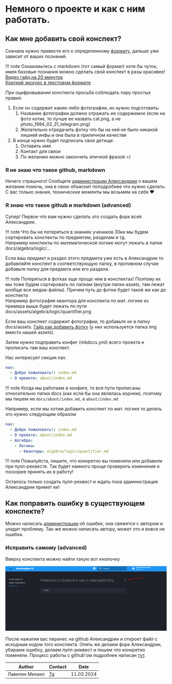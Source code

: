 # Немного о проекте и как с ним работать.

## Как мне добавить свой конспект?

Сначала нужно привести его к определенному [формату](https://ru.wikipedia.org/wiki/Markdown), дальше уже зависит от ваших познаний.

!!! note
    Ознакомьтесь с markdown (тот самый формат) хотя бы чуток, имея базовые познания можно сделать свой конспект в разы красивее! <br>
    [Видео гайд на 20 минуток](https://www.youtube.com/watch?v=jPKi2Addbxw) <br>
    [Краткий экскурс в текстовом формате](https://doka.guide/tools/markdown/)

При оцифровывании конспекта просьба соблюдать пару простых правил.

1. Если он содержит какие-либо фотографии, их нужно подготовить: <br>
    1. Название фотографии должно отражать ее содержимое (если на фото котик, то лучше ее назвать cat.png, а не photo_1984_02_31_telegram.png) <br>
    2. Желательно отредачить фотку что бы на ней не было никакой лишней инфы и она была в приличном качестве <br>
2. В конце нужно будет подписать свое детище: <br>
    1. Оставить имя <br>
    2. Контакт для связи <br>
    3. По желанию можно закончить эпичной фразой =) <br>

### Я не знаю что такое github, markdown

Ничего страшного! Сообщите [администрации Александрии](./admins.md) о вашем желании помочь, она в свою объяснит поподробнее что нужно сделать. С вас только знания, технические моменты мы возьмем на себя ❤️

### Я знаю что такое github и markdown (advanced)

Супер! Первое что вам нужно сделать это создать форк всей Александрии.

!!! note 
    Что бы не потеряться в знаниях учеников 30ки мы будем сортировать конспекты по предметам, разделам и тд. <br>
    Например конспекты по математической логике могут лежать в папке docs/algebra/logic/...

Если ваш предмет и раздел этого предмета уже есть в Александрии то добавляйте конспект в соответствующую папку, в противном случае добавьте папку для предмета или его раздела.

!!! note
    Потеряться в фотках еще проще чем в конспектах! Поэтому их мы тоже будем сортировать по папкам (внутри папки assets, там лежат вообще все медиа-файлы). Причем путь до фотки будет такой же как до конспекта <br>
    Например фотография квантора для конспекта по мат. логике из примера выше будет лежать по пути docs/assets/algebra/logic/quantifier.png

Если ваш конспект содержит фотографии, то добавьте их в папку docs/assets. [Гайд как добавить фотку](https://www.mkdocs.org/user-guide/writing-your-docs/#linking-to-images-and-media) (у них используется папка img вместо нашей assets).

Затем нужно подправить конфиг (mkdocs.yml) всего проекта и прописать там ваш конспект.

Нас интересует секция nav.
```yaml
nav:
  - Добро пожаловать!: index.md
  - О проекте: about/index.md
```

!!! note
    Когда мы работаем в конфиге, то все пути прописаны относительно папки docs (как если бы она являлась корнем), поэтому мы пишем не `docs/about/index.md`, а  `about/index.md`

Например, если мы хотим добавить конспект по мат. логике то делать это нужно следующим образом
```yaml
nav:
  - Добро пожаловать!: index.md
  - О проекте: about/index.md
  - Алгебра:
    - Логика:
      - Кванторы: algebra/logic/quantifier.md
```

!!! note
    Пожалуйста, пишите, что конкретно вы поменяли или добавили при пулл-реквесте. Так будет намного проще проверить изменения и поскорее принять их в работу!

Осталось только создать пулл-реквест и ждать пока администрация Александрии примет ее!

## Как поправить ошибку в существующем конспекте?

<a name="Написать админам"></a>
Можно написать [администрации](./admins.md) об ошибке, она свяжется с автором и уладит проблему. Так-же можно написать автору, может это и вовсе не ошибка.

### Исправить самому (advanced)

Вверху конспекта можно найти такую вот кнопочку

![Кнопочка](../assets/faq/edit_button.png)

После нажатия вас перенес на github Александрии и откроет файл с исходным кодом того конспекта. Опять же делаем форк Александрии, убираем ошибку, делаем пулл-реквест и пишем что конкретно поменяли. Процесс работы с github'ом подробнее написан [тут](#я-знаю-что-такое-github-и-markdown--advanced).

| Author         | Contact                       | Date       |
|----------------|-------------------------------|------------|
| Лавелин Михаил | [Tg](https://t.me/mikhaillav) | 11.03.2024 |